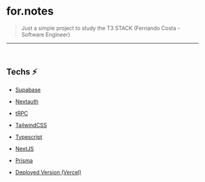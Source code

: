# for.notes

> Just a simple project to study the T3 STACK (Fernando Costa - Software Engineer)

---

</br>

## Techs ⚡️

- [Supabase](https://supabase.com/) </br>

- [Nextauth](https://next-auth.js.org/)</br>

- [tRPC](https://trpc.io/)</br>

- [TailwindCSS](https://tailwindui.com/)</br>

- [Typescript](https://www.typescriptlang.org/)</br>

- [NextJS](https://nextjs.org/)</br>

- [Prisma](https://www.prisma.io/)</br>

- [Deployed Version (Vercel)](for-notes.vercel.app)
